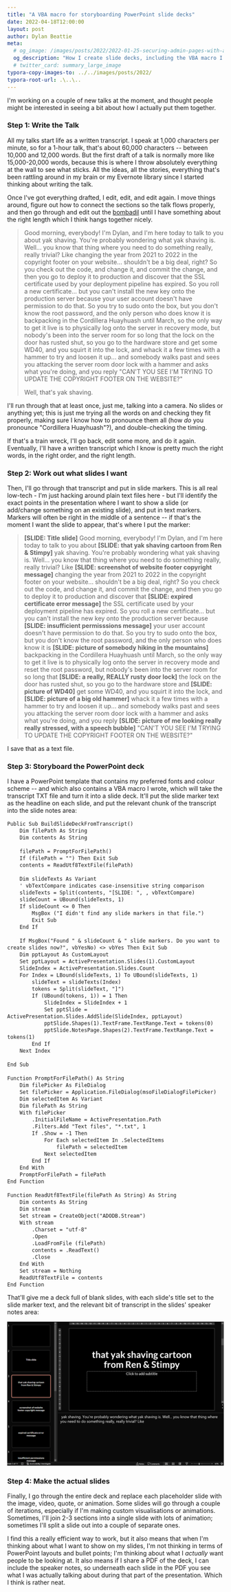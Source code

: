 ```yaml
---
title: "A VBA macro for storyboarding PowerPoint slide decks"
date: 2022-04-18T12:00:00
layout: post
author: Dylan Beattie
meta:
  # og_image: /images/posts/2022/2022-01-25-securing-admin-pages-with-aspnet-and-azure-ad.png
  og_description: "How I create slide decks, including the VBA macro I use to turn transcripts into skeleton decks"
  # twitter_card: summary_large_image
typora-copy-images-to: ../../images/posts/2022/
typora-root-url: .\..\..
---
```


I'm working on a couple of new talks at the moment, and thought people might be interested in seeing a bit about how I actually put them together.

### Step 1: Write the Talk

All my talks start life as a written transcript. I speak at 1,000 characters per minute, so for a 1-hour talk, that's about 60,000 characters -- between 10,000 and 12,000 words. But the first draft of a talk is normally more like 15,000-20,000 words, because this is where I throw absolutely everything at the wall to see what sticks. All the ideas, all the stories, everything that's been rattling around in my brain or my Evernote library since I started thinking about writing the talk.

Once I've got everything drafted, I edit, edit, and edit again. I move things around, figure out how to connect the sections so the talk flows properly, and then go through and edit out the [bombadil](https://twitter.com/dylanbeattie/status/1515650147119779850) until I have something about the right length which I think hangs together nicely.

> Good morning, everybody! I'm Dylan, and I'm here today to talk to you about yak shaving. You're probably wondering what yak shaving is. Well... you know that thing where you need to do something really, really trivial? Like changing the year from 2021 to 2022 in the copyright footer on your website... shouldn't be a big deal, right? So you check out the code, and change it, and commit the change, and then you go to deploy it to production and discover that the SSL certificate used by your deployment pipeline has expired. So you roll a new certificate... but you can't install the new key onto the production server because your user account doesn't have permission to do that. So you try to sudo onto the box, but you don't know the root password, and the only person who does know it is backpacking in the Cordillera Huayhuash until March, so the only way to get it live is to physically log onto the server in recovery mode, but nobody's been into the server room for so long that the lock on the door has rusted shut, so you go to the hardware store and get some WD40, and you squirt it into the lock, and whack it a few times with a hammer to try and loosen it up... and somebody walks past and sees you attacking the server room door lock with a hammer and asks what you're doing, and you reply "CAN'T YOU SEE I'M TRYING TO UPDATE THE COPYRIGHT FOOTER ON THE WEBSITE?"
>
> Well, that's yak shaving.

I'll run through that at least once, just me, talking into a camera. No slides or anything yet; this is just me trying all the words on and checking they fit properly, making sure I know how to pronounce them all (how *do* you pronounce "Cordillera Huayhuash"?), and double-checking the timing.

If that's a train wreck, I'll go back, edit some more, and do it again. Eventually, I'll have a written transcript which I know is pretty much the right words, in the right order, and the right length.

### Step 2: Work out what slides I want

Then, I'll go through that transcript and put in slide markers. This is all real low-tech - I'm just hacking around plain text files here - but I'll identify the exact points in the presentation where I want to show a slide (or add/change something on an existing slide), and put in text markers. Markers will often be right in the middle of a sentence -- if that's the moment I want the slide to appear, that's where I put the marker:

> **[SLIDE: Title slide]** Good morning, everybody! I'm Dylan, and I'm here today to talk to you about **[SLIDE: that yak shaving cartoon from Ren & Stimpy]** yak shaving. You're probably wondering what yak shaving is. Well... you know that thing where you need to do something really, really trivial? Like **[SLIDE: screenshot of website footer copyright message]** changing the year from 2021 to 2022 in the copyright footer on your website... shouldn't be a big deal, right? So you check out the code, and change it, and commit the change, and then you go to deploy it to production and discover that **[SLIDE: expired certificate error message]** the SSL certificate used by your deployment pipeline has expired. So you roll a new certificate... but you can't install the new key onto the production server because **[SLIDE: insufficient permisssions message]** your user account doesn't have permission to do that. So you try to sudo onto the box, but you don't know the root password, and the only person who does know it is **[SLIDE: picture of somebody hiking in the mountains]** backpacking in the Cordillera Huayhuash until March, so the only way to get it live is to physically log onto the server in recovery mode and reset the root password, but nobody's been into the server room for so long that **[SLIDE: a really, REALLY rusty door lock]** the lock on the door has rusted shut, so you go to the hardware store and **[SLIDE: picture of WD40]** get some WD40, and you squirt it into the lock, and **[SLIDE: picture of a big old hammer]** whack it a few times with a hammer to try and loosen it up... and somebody walks past and sees you attacking the server room door lock with a hammer and asks what you're doing, and you reply **[SLIDE: picture of me looking really really stressed, with a speech bubble]** "CAN'T YOU SEE I'M TRYING TO UPDATE THE COPYRIGHT FOOTER ON THE WEBSITE?"

I save that as a text file.

### Step 3: Storyboard the PowerPoint deck

I have a PowerPoint template that contains my preferred fonts and colour scheme -- and which also contains a VBA macro I wrote, which will take the transcript TXT file and turn it into a slide deck. It'll put the slide marker text as the headline on each slide, and put the relevant chunk of the transcript into the slide notes area:

```visualbasic
Public Sub BuildSlideDeckFromTranscript()
    Dim filePath As String
    Dim contents As String
    
    filePath = PromptForFilePath()
    If (filePath = "") Then Exit Sub
    contents = ReadUtf8TextFile(filePath)
    
    Dim slideTexts As Variant
    ' vbTextCompare indicates case-insensitive string comparison
    slideTexts = Split(contents, "[SLIDE: ", , vbTextCompare)
    slideCount = UBound(slideTexts, 1)
    If slideCount <= 0 Then
        MsgBox ("I didn't find any slide markers in that file.")
        Exit Sub
    End If
        
    If MsgBox("Found " & slideCount & " slide markers. Do you want to create slides now?", vbYesNo) <> vbYes Then Exit Sub
    Dim pptLayout As CustomLayout
    Set pptLayout = ActivePresentation.Slides(1).CustomLayout
    SlideIndex = ActivePresentation.Slides.Count
    For Index = LBound(slideTexts, 1) To UBound(slideTexts, 1)
        slideText = slideTexts(Index)
        tokens = Split(slideText, "]")
        If (UBound(tokens, 1)) = 1 Then
            SlideIndex = SlideIndex + 1
            Set pptSlide = ActivePresentation.Slides.AddSlide(SlideIndex, pptLayout)
            pptSlide.Shapes(1).TextFrame.TextRange.Text = tokens(0)
            pptSlide.NotesPage.Shapes(2).TextFrame.TextRange.Text = tokens(1)
        End If
    Next Index

End Sub

Function PromptForFilePath() As String
    Dim filePicker As FileDialog
    Set filePicker = Application.FileDialog(msoFileDialogFilePicker)   
    Dim selectedItem As Variant
    Dim filePath As String
    With filePicker
        .InitialFileName = ActivePresentation.Path
        .Filters.Add "Text files", "*.txt", 1
        If .Show = -1 Then
            For Each selectedItem In .SelectedItems
                filePath = selectedItem
            Next selectedItem
        End If
    End With
    PromptForFilePath = filePath
End Function

Function ReadUtf8TextFile(filePath As String) As String
    Dim contents As String
    Dim stream
    Set stream = CreateObject("ADODB.Stream")
    With stream
        .Charset = "utf-8"
        .Open
        .LoadFromFile (filePath)
        contents = .ReadText()
        .Close
    End With
    Set stream = Nothing
    ReadUtf8TextFile = contents
End Function
```

That'll give me a deck full of blank slides, with each slide's title set to the slide marker text, and the relevant bit of transcript in the slides' speaker notes area:

![image-20220418111446698](/images/posts/2022/image-20220418111446698.png)

### Step 4: Make the actual slides

Finally, I go through the entire deck and replace each placeholder slide with the image, video, quote, or animation. Some slides will go through a couple of iterations, especially if I'm making custom visualisations or animations. Sometimes, I'll join 2-3 sections into a single slide with lots of animation; sometimes I'll split a slide out into a couple of separate ones.

I find this a really efficient way to work, but it also means that when I'm thinking about what I want to show on my slides, I'm not thinking in terms of PowerPoint layouts and bullet points; I'm thinking about what I *actually* want people to be looking at. It also means if I share a PDF of the deck, I can include the speaker notes, so underneath each slide in the PDF you see what I was actually talking about during that part of the presentation. Which I think is rather neat.
